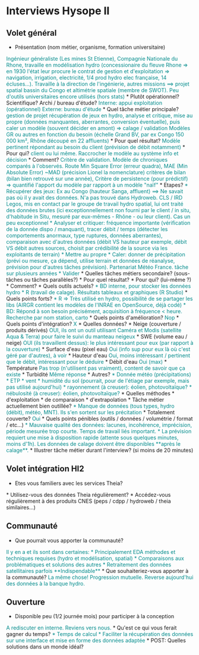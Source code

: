 # Interviews Hysope II

## Volet général

* Présentation (nom métier, organisme, formation universitaire)
<span class="user-answer">
Ingénieur généraliste (Les mines St Etienne), Compagnie Nationale du Rhone, travaille en modélisation hydro (concessionaire du fleuve Rhone => en 1930 l'état leur procure le contrat de gestion et d'exploitation => navigation, irrigation, electricité, 1/4 prod hydro elec française, 14 écluses...). Travaille à la direction de l'ingénierie, autres missions ==> projet spatial bassin du Congo et altimétrie spatiale (membre de SWOT).
Peu d'outils universitaires encore utilisés (hors stats)
</span>
  * Plutôt opérationnel? Scientifique? Archi / bureau d'étude?
<span class="user-answer">
Interne: appui exploitation (opérationnel)
Externe: bureau d'étude
</span>
* Quel tâche métier principale? 
<span class="user-answer">
gestion de projet
récupération de jeux en hydro, analyse et critique, mise au propre (données manquantes, aberrantes, conversion éventuelle), puis caler un modèle (souvent décider en amont) => calage / validation
Modèles GR ou autres en fonction du besoin (échelle Grand BV, par ex Congo 150 000 km², Rhône découpé en 22 affluents)
</span>
  * Pour quel résultat?
<span class="user-answer">
Modèle pertinent répondant au besoin du client (prévision de débit notamment)
</span>
  * Pour qui?
<span class="user-answer">
client ou lui même. Raccrocher le modèle au système info et décision
</span>
  * Comment?
<span class="user-answer">
Critère de validation.
Modèle de chroniques comparés à l'observés. Route Min Square Error (erreur quadra), MAE (Min Absolute Error) ~MAD (précision Lionel la nomenclature) critères de bilan (bilan bien retrouvé sur une année), Critère de persistence (pour prédictif) => quantifié l'apport du modèle par rapport à un modèle "naïf"
</span>
  * Etapes?
<span class="user-answer">
* Récupérer des jeux: Ex au Congo (hauteur Sanga, affluent) ==> Ne savait pas où il y avait des données. N'a pas trouvé dans Hydroweb. CLS / IRD Legos, mis en contact par le groupe de travail hydro spatial, lui ont traité des données brutes (ici exceptionnellement non fourni par le client / in situ, d'habitude in Situ, mesuré par eux-mêmes - Rhône - ou leur client). Cas un peu exceptionnel 
* Analyser et critiquer: fréquence importante (vérification de la donnée dispo / manquant), tracer débit / temps (détecter les comportements anormaux, type ruptures, données aberrantes), comparaison avec d'autres données (débit VS hauteur par exemple, débit VS débit autres sources, choisit par crédibilité de la source via les exploitants de terrain)
* Mettre au propre
* Caler: donner de précipitation (prévi ou mesure, ça dépend, utilise terrain et données de réanalyse, prévision pour d'autres tâches prévision). Partenariat Météo France. tâche sur plusieurs années
* Valider
</span>
* Quelles tâches métiers secondaire? (sous-tâches ou tâches parallèles?)
<span class="user-answer">

</span>
  * Pour quel résultat?
<span class="user-answer">

</span>
  * Pour qui? (lui-même ?)
<span class="user-answer">

</span>
  * Comment?
<span class="user-answer">

</span>
* Quels outils actuels?
<span class="user-answer">
* BD interne, pour stocker les données hydro
* R (travail de calage). Résultats tableaux et graphiques (R Studio)
</span>
  * Quels points forts?
<span class="user-answer">
* R => Très utilisé en hydro, possibilité de se partager les libs (AIRGR contient les modèles de l'INRAE en OpenSource, déjà codé) 
* BD: Répond à son besoin précisément, acquisition à fréquence < heure. Recherche par nom station, carto
</span>
  * Quels points d'amélioration?
<span class="user-answer">
Nop
</span>
  * Quels points d'intégration?
<span class="user-answer">
X
</span>
* Quelles données? 
<span class="user-answer">

</span>
  * Neige (couverture / produits dérivés)
<span class="user-answer">
OUI, ils ont un outil utilisant Caméra et Modis (satellite Aqua & Terra) pour faire le suivi du manteau neigeux
</span>
  * SWE (volume eau / neige)
<span class="user-answer">
OUI (ils travaillent dessus): le plus intéressant pour eux (par rapport à la couverture)
</span>
  * Surface d'eau (pixel eau)
<span class="user-answer">
Oui (info sup pour eux là où c'est géré par d'autres), à voir
</span>
  * Hauteur d'eau
<span class="user-answer">
Oui, moins intéressant / pertinent que le débit, intéressant pour le déduire
</span>
  * Débit d'eau
<span class="user-answer">
Oui (max)
</span>
  * Température
<span class="user-answer">
Pas trop (n'utilisent pas vraiment), content de savoir que ça existe
</span>
  * Turbidité
<span class="user-answer">
Même réponse
</span>
  * Autres?
<span class="user-answer">
* Donnée météo (précipitations)
* ETP
* vent
* humidité du sol (pourrait, pour de l'étiage par exemple, mais pas utilisé aujourd'hui)
* rayonnement (à creuser): éolien, photovoltaïque?
* nébulosité (à creuser): éolien, photovoltaïque?
</span>
* Quelles méthodes
  * d'exploitation
<span class="user-answer">

</span>
  * de comparaison
<span class="user-answer">

</span>
  * d'extrapolation
<span class="user-answer">

</span>
* Tâche métier actuellement bien outillée?
<span class="user-answer">
* Manque de données (tous types, hydro (débit), météo, MNT). Ils s'en sortent sur les précitation
</span>
  * Totalement couverte?
<span class="user-answer">
Oui
</span>
* Quels points pénibles (outils / données / volumétrie / format / etc...)
<span class="user-answer">
* Mauvaise qualité des données: lacunes, incohérence, imprécision, période mesurée trop courte. Temps de travail liés important.
* La prévision requiert une mise à disposition rapide (attente sous quelques minutes, moins d'1h). Les données de calage doivent être disponibles **après le calage**.
</span>
* Illustrer tâche métier durant l'interview? (si moins de 20 minutes)
<span class="user-answer">

</span>

## Volet intégration HI2

* Etes vous familiers avec les services Theia?
<span class="user-answer">

</span>
* Utilisez-vous des données Theia régulièrement?
<span class="user-answer">

</span>
* Accédez-vous régulièrement à des produits CNES (peps / cdpp / hydroweb / theia similaires...)
<span class="user-answer">

</span>

## Communauté

* Que pourrait vous apporter la communauté?
<span class="user-answer">
Il y en a et ils sont dans certaines:
* Principalement EDA méthodes et techniques requises (hydro et modélisation, spatial)
* Comparaisons aux problématiques et solutions des autres
* Retraitement des données satellitaires parfois
**Indispendable**
</span>
* Que souhaiteriez-vous apporter à la communauté?
<span class="user-answer">
La même chose! Progression mutuelle.
Reverse aujourd'hui des données à la banque hydro.
</span>

## Ouverture

* Disponible peu (1/2 journée mois) pour participer à la conception
<span class="user-answer">
A rediscuter en interne. Reviens vers nous.
</span>
* Qu'est ce qui vous ferait gagner du temps?
<span class="user-answer">
* Temps de calcul
* Faciliter la récupération des données sur une interface et mise en forme des données adaptée
</span>
* POST: Quelles solutions dans un monde idéal?
<span class="user-answer">

</span>

<style>
.user-answer {
  color: darkcyan;  
}
</style>
